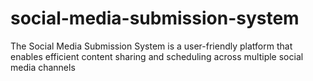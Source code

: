 # social-media-submission-system
 The Social Media Submission System is a user-friendly platform that enables efficient content sharing and scheduling across multiple social media channels
